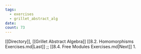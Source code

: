 ```yaml
---
tags:
  - exercises
  - grillet_abstract_alg
date:
count: 73
---
```

[[Directory]], [[Grillet Abstract Algebra]]
[[8.2. Homomorphisms Exercises.md|Last]] ;; [[8.4. Free Modules Exercises.md|Next]]
1. 